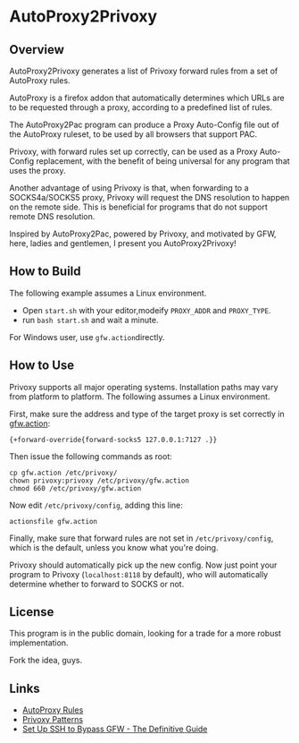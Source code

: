 AutoProxy2Privoxy
=================

Overview
--------

AutoProxy2Privoxy generates a list of Privoxy forward rules from a set of
AutoProxy rules.

AutoProxy is a firefox addon that automatically determines which URLs are to
be requested through a proxy, according to a predefined list of rules.

The AutoProxy2Pac program can produce a Proxy Auto-Config file out of the
AutoProxy ruleset, to be used by all browsers that support PAC.

Privoxy, with forward rules set up correctly, can be used as a Proxy Auto-Config
replacement, with the benefit of being universal for any program that uses the
proxy.

Another advantage of using Privoxy is that, when forwarding to a SOCKS4a/SOCKS5
proxy, Privoxy will request the DNS resolution to happen on the remote side.
This is beneficial for programs that do not support remote DNS resolution.

Inspired by AutoProxy2Pac, powered by Privoxy, and motivated by GFW, here,
ladies and gentlemen, I present you AutoProxy2Privoxy!

How to Build
------------

The following example assumes a Linux environment. 
* Open `start.sh` with your editor,modeify `PROXY_ADDR` and `PROXY_TYPE`.
* run `bash start.sh` and wait a minute.

For Windows user, use `gfw.action`directly.

How to Use
----------

Privoxy supports all major operating systems.  Installation paths may vary from
platform to platform. The following assumes a Linux environment.

First, make sure the address and type of the target proxy is set correctly in
[gfw.action](https://github.com/cckpg/autoproxy2privoxy/raw/master/gfw.action):

    {+forward-override{forward-socks5 127.0.0.1:7127 .}}

Then issue the following commands as root:

    cp gfw.action /etc/privoxy/
    chown privoxy:privoxy /etc/privoxy/gfw.action
    chmod 660 /etc/privoxy/gfw.action

Now edit `/etc/privoxy/config`, adding this line:

    actionsfile gfw.action

Finally, make sure that forward rules are not set in `/etc/privoxy/config`,
which is the default, unless you know what you're doing.

Privoxy should automatically pick up the new config. Now just point your program
to Privoxy (`localhost:8118` by default), who will automatically determine
whether to forward to SOCKS or not.

License
-------

This program is in the public domain, looking for a trade for a more robust
implementation.

Fork the idea, guys.

Links
-----

* [AutoProxy Rules](https://autoproxy.org/zh-CN/Rules)
* [Privoxy Patterns](http://www.privoxy.org/user-manual/actions-file.html#AF-PATTERNS)
* [Set Up SSH to Bypass GFW - The Definitive Guide](http://cckpg.blogspot.com/2011/05/set-up-ssh-to-bypass-gfw-definitive.html#privoxy-as-http-proxy)
